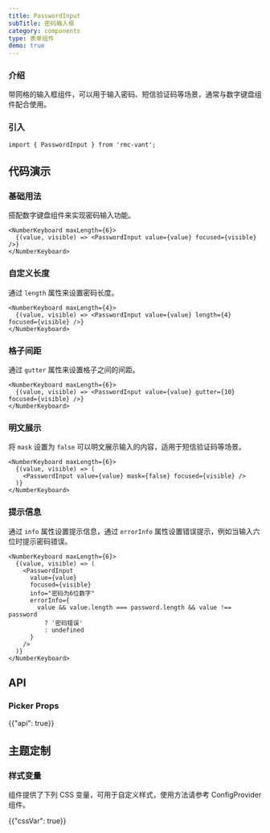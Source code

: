 ```yaml
---
title: PasswordInput
subTitle: 密码输入框
category: components
type: 表单组件
demo: true
---
```


### 介绍

带网格的输入框组件，可以用于输入密码、短信验证码等场景，通常与数字键盘组件配合使用。

### 引入

```tsx
import { PasswordInput } from 'rmc-vant';
```

## 代码演示

### 基础用法

搭配数字键盘组件来实现密码输入功能。

```tsx
<NumberKeyboard maxLength={6}>
  {(value, visible) => <PasswordInput value={value} focused={visible} />}
</NumberKeyboard>
```

### 自定义长度

通过 `length` 属性来设置密码长度。

```tsx
<NumberKeyboard maxLength={4}>
  {(value, visible) => <PasswordInput value={value} length={4} focused={visible} />}
</NumberKeyboard>
```

### 格子间距

通过 `gutter` 属性来设置格子之间的间距。

```tsx
<NumberKeyboard maxLength={6}>
  {(value, visible) => <PasswordInput value={value} gutter={10} focused={visible} />}
</NumberKeyboard>
```

### 明文展示

将 `mask` 设置为 `false` 可以明文展示输入的内容，适用于短信验证码等场景。

```tsx
<NumberKeyboard maxLength={6}>
  {(value, visible) => (
    <PasswordInput value={value} mask={false} focused={visible} />
  )}
</NumberKeyboard>
```

### 提示信息

通过 `info` 属性设置提示信息，通过 `errorInfo` 属性设置错误提示，例如当输入六位时提示密码错误。

```tsx
<NumberKeyboard maxLength={6}>
  {(value, visible) => (
    <PasswordInput
      value={value}
      focused={visible}
      info="密码为6位数字"
      errorInfo={
        value && value.length === password.length && value !== password
          ? '密码错误'
          : undefined
      }
    />
  )}
</NumberKeyboard>
```

## API

### Picker Props

{{"api": true}}

## 主题定制

### 样式变量

组件提供了下列 CSS 变量，可用于自定义样式，使用方法请参考 ConfigProvider 组件。

{{"cssVar": true}}
